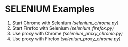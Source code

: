 # SELENIUM Examples

1. Start Chrome with Selenium *(selenium_chrome.py)*
2. Start Firefox with Selenium *(selenium_firefox.py)*
3. Use proxy with Chrome *(selenium_proxy_chrome.py)*
4. Use proxy with Firefox *(selenium_proxy_chrome.py)*


